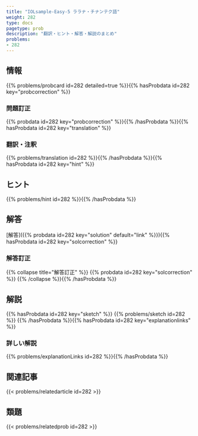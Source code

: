 ```yaml
---
title: "IOLsample-Easy-5 ララナ・チナンテク語"
weight: 282
type: docs
pagetype: prob
description: "翻訳・ヒント・解答・解説のまとめ"
problems: 
- 282
---
```


## 情報

{{% problems/probcard id=282 detailed=true %}}{{% hasProbdata id=282 key="probcorrection" %}}

### 問題訂正

{{% probdata id=282 key="probcorrection" %}}{{% /hasProbdata %}}{{% hasProbdata id=282 key="translation" %}}

### 翻訳・注釈

{{% problems/translation id=282 %}}{{% /hasProbdata %}}{{% hasProbdata id=282 key="hint" %}}

## ヒント

{{% problems/hint id=282 %}}{{% /hasProbdata %}}

## 解答

[解答]({{% probdata id=282 key="solution" default="link" %}}){{% hasProbdata id=282 key="solcorrection" %}}

### 解答訂正

{{% collapse title="解答訂正" %}}
{{% probdata id=282 key="solcorrection" %}}
{{% /collapse %}}{{% /hasProbdata %}}

## 解説

{{% hasProbdata id=282 key="sketch" %}}
{{% problems/sketch id=282 %}}
{{% /hasProbdata %}}{{% hasProbdata id=282 key="explanationlinks" %}}

### 詳しい解説

{{% problems/explanationLinks id=282 %}}{{% /hasProbdata %}}

## 関連記事

{{< problems/relatedarticle id=282 >}}

## 類題

{{< problems/relatedprob id=282 >}}
